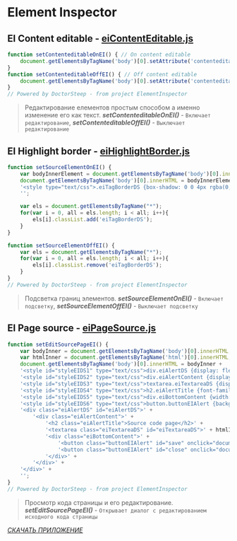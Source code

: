 # Element Inspector


## EI Content editable - [eiContentEditable.js](eiContentEditable.js)
```javascript
function setContenteditableOnEI() { // On content editable
	document.getElementsByTagName('body')[0].setAttribute('contenteditable', 'true');
}
function setContenteditableOffEI() { // Off content editable
	document.getElementsByTagName('body')[0].setAttribute('contenteditable', 'null');
}
// Powered by DoctorSteep - from project ElementInspector
```
> Редактирование елементов простым способом а именно изменение его как текст. **_setContenteditableOnEI()_** - `Включает редактирование`, **_setContenteditableOffEI()_** - `Выключает редактирование`


## EI Highlight border - [eiHighlightBorder.js](eiHighlightBorder.js)
```javascript
function setSourceElementOnEI() {
	var bodyInnerElement = document.getElementsByTagName('body')[0].innerHTML;
	document.getElementsByTagName('body')[0].innerHTML = bodyInnerElement + 
	'<style type="text/css">.eiTagBorderDS {box-shadow: 0 0 4px rgba(0,0,0,.2);} .eiTagBorderDS:hover {cursor: pointer; box-shadow: 0 2px 7px rgba(0,0,0,.4);}</style>' + 
	'';

	var els = document.getElementsByTagName("*");
	for(var i = 0, all = els.length; i < all; i++){ 
	    els[i].classList.add('eiTagBorderDS');
	}
}

function setSourceElementOffEI() {
	var els = document.getElementsByTagName("*");
	for(var i = 0, all = els.length; i < all; i++){ 
	    els[i].classList.remove('eiTagBorderDS');
	}
}
// Powered by DoctorSteep - from project ElementInspector
```
> Подсветка границ элементов. **_setSourceElementOnEI()_** - `Включает подсветку`, **_setSourceElementOffEI()_** - `Выключает подсветку`

## EI Page source - [eiPageSource.js](eiPageSource.js)
```javascript
function setEditSourcePageEI() {
	var bodyInner = document.getElementsByTagName('body')[0].innerHTML;
	var htmlInner = document.getElementsByTagName('html')[0].innerHTML;
	document.getElementsByTagName('body')[0].innerHTML = bodyInner + 
	'<style id="styleEIDS1" type="text/css">div.eiAlertDS {display: flex;position: fixed;top: 0;bottom: 0;left: 0;right: 0;background-color: rgba(0,0,0,.3); z-index: 999;align-items: center;justify-content: center;}</style>' + 
	'<style id="styleEIDS2" type="text/css">div.eiAlertContent {display: block;background-color: rgba(255,255,255,1);width: 600px;height: auto;z-index: 1000;box-shadow: 0 2px 4px rgba(0,0,0,.6);}</style>' + 
	'<style id="styleEIDS3" type="text/css">textarea.eiTextareaDS {display: block;width: 590px;height: 70vh;resize: none;color: rgba(0,0,0,.9);font-size: 13px;outline: none;border: none;margin: 0;margin-left: 10px;padding: 0;}</style>' + 
	'<style id="styleEIDS4" type="text/css">h2.eiAlertTitle {font-family: sans-serif;font-weight: 600;font-size: 15px;color: rgba(0,0,0,1);outline: none;border: none;background-color: rgba(0,0,0,.1);margin: 0;padding: 10px;user-select: none;}</style>' + 
	'<style id="styleEIDS5" type="text/css">div.eiBottomContent {width: 100%;padding: 0;margin: 0;display: flex;align-items: center;}</style>' + 
	'<style id="styleEIDS6" type="text/css">button.buttonEIAlert {background-color: rgba(0,0,0,.1);color: rgba(0,0,0,.8);border-radius: 2px;padding: 7px;margin: 8px;user-select: none;outline: unset;border: 1px solid rgba(0,0,0,.15);}button.buttonEIAlert:active {box-shadow: 0 2px 3px rgba(0,0,0,.3);}</style>' + 
	'<div class="eiAlertDS" id="eiAlertDS">' + 
		'<div class="eiAlertContent">' + 
			'<h2 class="eiAlertTitle">Source code page</h2>' + 
			'<textarea class="eiTextareaDS" id="eiTextareaDS">' + htmlInner + '</textarea>' + 
			'<div class="eiBottomContent">' + 
				'<button class="buttonEIAlert" id="save" onclick="document.getElementsByTagName(\'html\')[0].innerHTML = document.getElementById(\'eiTextareaDS\').value">Save</button>' + 
				'<button class="buttonEIAlert" id="close" onclick="document.getElementById(\'eiAlertDS\').remove()">Close</button>' + 
			'</div>' + 
		'</div>' + 
	'</div>' + 
	'';
}
// Powered by DoctorSteep - from project ElementInspector
```
> Просмотр кода страницы и его редактирование. **_setEditSourcePageEI()_** - `Открывает диалог с редактированием исходного кода страницы`

[*СКАЧАТЬ ПРИЛОЖЕНИЕ*](https://play.google.com/store/apps/details?id=com.doctorsteep.elementinspector)
